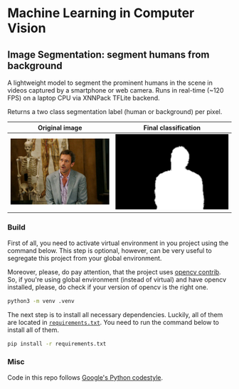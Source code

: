 # Machine Learning in Computer Vision

## Image Segmentation: segment humans from background

A lightweight model to segment the prominent humans in the scene 
in videos captured by a smartphone or web camera.
Runs in real-time (~120 FPS) on a laptop CPU via XNNPack TFLite backend.

Returns a two class segmentation label (human or background) per pixel.

| Original image                                            | Final classification                                                    |
|-----------------------------------------------------------|-------------------------------------------------------------------------|
| ![Original image](./resources/example_original_image.png) | ![Result classification](./resources/example_result_classification.png) |

### Build

First of all, you need to activate virtual environment
in you project using the command below. This step is optional,
however, can be very useful to segregate this project from your
global environment.

Moreover, please, do pay attention, that the project uses [opencv contrib](https://pypi.org/project/opencv-contrib-python/).
So, if you're using global environment (instead of virtual) and have
opencv installed, please, do check if your version of opencv is the
right one.

```bash
python3 -m venv .venv
```

The next step is to install all necessary dependencies. Luckily,
all of them are located in [`requirements.txt`](./requirements.txt).
You need to run the command below to install all of them.

```bash
pip install -r requirements.txt
```

### Misc

Code in this repo follows [Google's Python codestyle](https://google.github.io/styleguide/pyguide.html).

